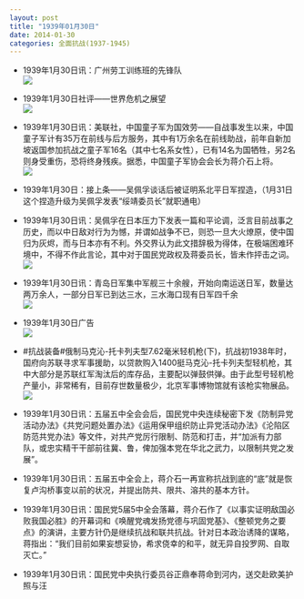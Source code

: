 ```yaml
---
layout: post
title: "1939年01月30日"
date: 2014-01-30
categories: 全面抗战(1937-1945)
---
```


<meta name="referrer" content="no-referrer" />

- 1939年1月30日讯：广州劳工训练班的先锋队 <br/><img src="https://ww3.sinaimg.cn/large/aca367d8jw1ed1x0dqb5bj20j60nedrx.jpg" />

- 1939年1月30日社评——世界危机之展望 <br/><img src="https://ww4.sinaimg.cn/large/aca367d8jw1ed1va1up03j20n40xlqle.jpg" />

- 1939年1月30日讯：美联社，中国童子军为国效劳——自战事发生以来，中国童子军计有35万在前线与后方服务，其中有1万余名在前线助战，前年自新加坡返国参加抗战之童子军16名（其中七名系女性），已有14名为国牺牲，另2名则身受重伤，恐将终身残疾。据悉，中国童子军协会会长为蒋介石上将。 <br/><img src="https://ww3.sinaimg.cn/large/aca367d8jw1ed1tjwgz2hj20dn05ngmy.jpg" />

- 1939年1月30日：接上条——吴佩孚谈话后被证明系北平日军捏造，（1月31日这个捏造升级为吴佩孚发表“绥靖委员长”就职通电） 

- 1939年1月30日讯：吴佩孚在日本压力下发表一篇和平论调，泛言目前战事之历史，而以中日敌对行为为憾，并谓如战争不已，则恐一旦大火燎原，使中国归为灰烬，而与日本亦有不利。外交界认为此文措辞极为得体，在极端困难环境中，不得不作此言论，其中对于国民党政权及蒋委员长，皆未作抨击之词。 <br/><img src="https://ww2.sinaimg.cn/large/aca367d8jw1ed1kvg7a3oj20cn05sdh5.jpg" />

- 1939年1月30日讯：青岛日军集中军舰三十余艘，开始向南运送日军，数量达两万余人，一部分日军已到达三水，三水海口现有日军四千余 <br/><img src="https://ww3.sinaimg.cn/large/aca367d8jw1ed1fofc0ihj20a90b9mza.jpg" />

- 1939年1月30日广告 <br/><img src="https://ww4.sinaimg.cn/large/aca367d8jw1ed1dxr545vj20kl0gqn1t.jpg" />

- #抗战装备#俄制马克沁-托卡列夫型7.62毫米轻机枪(下)，抗战初1938年时，国府向苏联寻求军事援助，以贷款购入1400挺马克沁-托卡列夫型轻机枪，其中大部分是苏联红军淘汰后的库存品，主要配以弹鼓供弹。由于此型号轻机枪产量小，非常稀有，目前存世数量极少，北京军事博物馆就有该枪实物展品。 <br/><img src="https://ww1.sinaimg.cn/large/aca367d8jw1ed1c6rksggj20j10ngaef.jpg" />

- 1939年1月30日讯：五届五中全会会后，国民党中央连续秘密下发《防制异党活动办法》《共党问题处置办法》《运用保甲组织防止异党活动办法》《沦陷区防范共党办法》等文件，对共产党厉行限制、防范和打击，并“加派有力部队，或忠实精干干部前往冀、鲁，俾加强本党在华北之武力，以限制共党之发展”。 

- 1939年1月30日讯：五届五中全会上，蒋介石一再宣称抗战到底的“底”就是恢复卢沟桥事变以前的状况，并提出防共、限共、溶共的基本方针。 

- 1939年1月30日讯：国民党5届5中全会落幕，蒋介石作了《以事实证明敌国必败我国必胜》的开幕词和《唤醒党魂发扬党德与巩固党基》、《整顿党务之要点》的演讲，主要方针仍是继续抗战和联共抗战。针对日本政治诱降的谋略，蒋指出：“我们目前如果妄想妥协，希求侥幸的和平，就无异自投罗网、自取灭亡。” 

- 1939年1月30日讯：国民党中央执行委员谷正鼎奉蒋命到河内，送交赴欧美护照与汪 

